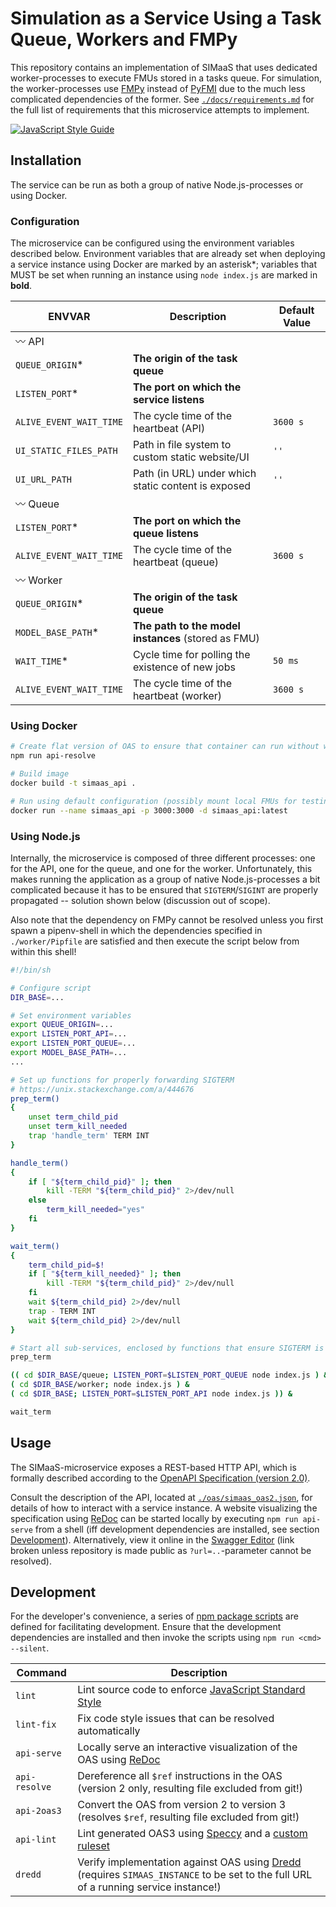 # Simulation as a Service Using a Task Queue, Workers and FMPy
This repository contains an implementation of SIMaaS that uses dedicated worker-processes to execute FMUs stored in a tasks queue. For simulation, the worker-processes use [FMPy](https://github.com/CATIA-Systems/FMPy) instead of [PyFMI](https://github.com/modelon/PyFMI) due to the much less complicated dependencies of the former. See [`./docs/requirements.md`](./docs/requirements.md) for the full list of requirements that this microservice attempts to implement.

[![JavaScript Style Guide](https://img.shields.io/badge/code_style-standard-brightgreen.svg)](https://standardjs.com)

## Installation
The service can be run as both a group of native Node.js-processes or using Docker.

### Configuration
The microservice can be configured using the environment variables described below. Environment variables that are already set when deploying a service instance using Docker are marked by an asterisk\*; variables that MUST be set when running an instance using `node index.js` are marked in __bold__.

ENVVAR                          | Description                                         | Default Value
---                             | ---                                                 | ---     
:wavy_dash: API                 |                                                     |
`QUEUE_ORIGIN`\*                | __The origin of the task queue__                    |
`LISTEN_PORT`\*                 | __The port on which the service listens__           |
`ALIVE_EVENT_WAIT_TIME`         | The cycle time of the heartbeat (API)               | `3600 s`     
`UI_STATIC_FILES_PATH`          | Path in file system to custom static website/UI     | `''`
`UI_URL_PATH`                   | Path (in URL) under which static content is exposed | `''`
:wavy_dash: Queue               |                                                     |
`LISTEN_PORT`\*                 | __The port on which the queue listens__             |
`ALIVE_EVENT_WAIT_TIME`         | The cycle time of the heartbeat (queue)             | `3600 s`
:wavy_dash: Worker              |                                                     |
`QUEUE_ORIGIN`\*                | __The origin of the task queue__                    |
`MODEL_BASE_PATH`\*             | __The path to the model instances__ (stored as FMU) |
`WAIT_TIME`\*                   | Cycle time for polling the existence of new jobs    | `50 ms`
`ALIVE_EVENT_WAIT_TIME`         | The cycle time of the heartbeat (worker)            | `3600 s`

### Using Docker
```bash
# Create flat version of OAS to ensure that container can run without web access
npm run api-resolve

# Build image
docker build -t simaas_api .

# Run using default configuration (possibly mount local FMUs for testing)
docker run --name simaas_api -p 3000:3000 -d simaas_api:latest
```

### Using Node.js
Internally, the microservice is composed of three different processes: one for the API, one for the queue, and one for the worker. Unfortunately, this makes running the application as a group of native Node.js-processes a bit complicated because it has to be ensured that `SIGTERM`/`SIGINT` are properly propagated -- solution shown below (discussion out of scope).

Also note that the dependency on FMPy cannot be resolved unless you first spawn a pipenv-shell in which the dependencies specified in `./worker/Pipfile` are satisfied and then execute the script below from within this shell!

```bash
#!/bin/sh

# Configure script
DIR_BASE=...

# Set environment variables
export QUEUE_ORIGIN=...
export LISTEN_PORT_API=...
export LISTEN_PORT_QUEUE=...
export MODEL_BASE_PATH=...
...

# Set up functions for properly forwarding SIGTERM
# https://unix.stackexchange.com/a/444676
prep_term()
{
    unset term_child_pid
    unset term_kill_needed
    trap 'handle_term' TERM INT
}

handle_term()
{
    if [ "${term_child_pid}" ]; then
        kill -TERM "${term_child_pid}" 2>/dev/null
    else
        term_kill_needed="yes"
    fi
}

wait_term()
{
    term_child_pid=$!
    if [ "${term_kill_needed}" ]; then
        kill -TERM "${term_child_pid}" 2>/dev/null
    fi
    wait ${term_child_pid} 2>/dev/null
    trap - TERM INT
    wait ${term_child_pid} 2>/dev/null
}

# Start all sub-services, enclosed by functions that ensure SIGTERM is caught
prep_term

(( cd $DIR_BASE/queue; LISTEN_PORT=$LISTEN_PORT_QUEUE node index.js ) &
( cd $DIR_BASE/worker; node index.js ) &
( cd $DIR_BASE; LISTEN_PORT=$LISTEN_PORT_API node index.js )) &

wait_term
```

## Usage
The SIMaaS-microservice exposes a REST-based HTTP API, which is formally described according to the [OpenAPI Specification (version 2.0)](https://github.com/OAI/OpenAPI-Specification/blob/master/versions/2.0.md#schema).

Consult the description of the API, located at [`./oas/simaas_oas2.json`](./oas/simaas_oas2.json), for details of how to interact with a service instance. A website visualizing the specification using [ReDoc](https://github.com/Rebilly/ReDoc) can be started locally by executing `npm run api-serve` from a shell (iff development dependencies are installed, see section [Development](#development)). Alternatively, view it online in the [Swagger Editor](https://editor.swagger.io/#?url=https://raw.githubusercontent.com/UdSAES/simaas_api/master/oas/simaas_oas2.json) (link broken unless repository is made public as `?url=..`-parameter cannot be resolved).

## Development
For the developer's convenience, a series of [npm package scripts](https://docs.npmjs.com/cli/run-script) are defined for facilitating development. Ensure that the development dependencies are installed and then invoke the scripts using `npm run <cmd> --silent`.

Command       | Description
---           | ---
`lint`        | Lint source code to enforce [JavaScript Standard Style](https://standardjs.com/)
`lint-fix`    | Fix code style issues that can be resolved automatically
`api-serve`   | Locally serve an interactive visualization of the OAS using  [ReDoc](https://github.com/Rebilly/ReDoc)
`api-resolve` | Dereference all `$ref` instructions in the OAS (version 2 only, resulting file excluded from git!)
`api-2oas3`   | Convert the OAS from version 2 to version 3 (resolves `$ref`, resulting file excluded from git!)
`api-lint`    | Lint generated OAS3 using [Speccy](https://speccy.io/) and a [custom ruleset](https://speccy.io/rules/2-custom-rulesets)
`dredd`       | Verify implementation against OAS using [Dredd](https://github.com/apiaryio/dredd) (requires `SIMAAS_INSTANCE` to be set to the full URL of a running service instance!)
